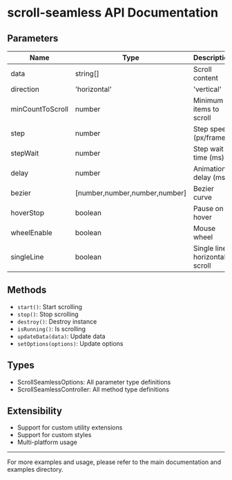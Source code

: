 # scroll-seamless API Documentation

## Parameters
| Name | Type | Description | Default |
| ---- | ---- | ----------- | ------- |
| data | string[] | Scroll content | required |
| direction | 'horizontal' | 'vertical' | Scroll direction | 'horizontal' |
| minCountToScroll | number | Minimum items to scroll | 2 |
| step | number | Step speed (px/frame) | 1 |
| stepWait | number | Step wait time (ms) | 0 |
| delay | number | Animation delay (ms) | 0 |
| bezier | [number,number,number,number] | Bezier curve | [0.25,0.1,0.25,1] |
| hoverStop | boolean | Pause on hover | true |
| wheelEnable | boolean | Mouse wheel | false |
| singleLine | boolean | Single line horizontal scroll | false |

## Methods
- `start()`: Start scrolling
- `stop()`: Stop scrolling
- `destroy()`: Destroy instance
- `isRunning()`: Is scrolling
- `updateData(data)`: Update data
- `setOptions(options)`: Update options

## Types
- ScrollSeamlessOptions: All parameter type definitions
- ScrollSeamlessController: All method type definitions

## Extensibility
- Support for custom utility extensions
- Support for custom styles
- Multi-platform usage

---

For more examples and usage, please refer to the main documentation and examples directory. 
